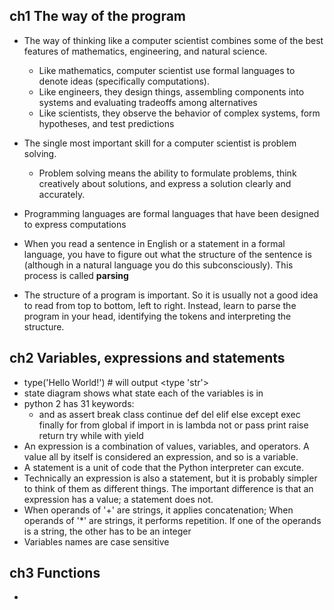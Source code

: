 ## ch1 The way of the program
- The way of thinking like a computer scientist combines some of the best features of mathematics, engineering, and natural science.
  - Like mathematics, computer scientist use formal languages to denote ideas (specifically computations).
  - Like engineers, they design things, assembling components into systems and evaluating tradeoffs among alternatives
  - Like scientists, they observe the behavior of complex systems, form hypotheses, and test predictions

- The single most important skill for a computer scientist is problem solving.
  - Problem solving means the ability to formulate problems, think creatively about solutions, and express a solution clearly and accurately.

- Programming languages are formal languages that have been designed to express computations

- When you read a sentence in English or a statement in a formal language, you have to figure out what the structure of the sentence is (although in a natural language you do this subconsciously). This process is called **parsing**

- The structure of a program is important. So it is usually not a good idea to read from top to bottom, left to right. Instead, learn to parse the program in your head, identifying the tokens and interpreting the structure.


## ch2 Variables, expressions and statements
- type('Hello World!') # will output <type 'str'>
- state diagram shows what state each of the variables is in
- python 2 has 31 keywords:
    - and  as  assert  break  class  continue  def  del  elif  else  except  exec  finally  for  from  global  if  import  in  is  lambda  not  or  pass  print  raise  return  try  while  with  yield
- An expression is a combination of values, variables, and operators. A value all by itself is considered an expression, and so is a variable.
- A statement is a unit of code that the Python interpreter can excute.
- Technically an expression is also a statement, but it is probably simpler to think of them as different things. The important difference is that an expression has a value; a statement does not.
- When operands of '+' are strings, it applies concatenation; When operands of '\*' are strings, it performs repetition. If one of the operands is a string, the other has to be an integer
- Variables names are case sensitive

## ch3 Functions
-
